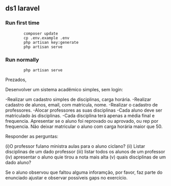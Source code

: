 ## ds1 laravel

### Run first time

            composer update 
            cp .env.example .env
            php artisan key:generate
            php artisan serve
### Run normally
            php artisan serve



Prezados, 

Desenvolver um sistema acadêmico simples, sem login:

-Realizar um cadastro simples de disciplinas, carga horária.
-Realizar cadastro de alunos, email, com matricula, nome.
-Realizar o cadastro de professores. 
-Alocar professores as suas disciplinas
-Cada aluno deve ser matriculado às disciplinas. 
-Cada disciplina terá apenas a média final e frequencia. Apresentar se o aluno foi reprovado ou aprovado, ou rep por frequencia. Não deixar matricular o aluno com carga horária maior que 50. 

Responder as perguntas: 

(i)O professor fulano ministra aulas para o aluno ciclano?
(ii) Listar disciplinas de um dado professor
(iii) listar todos os alunos de um professor
(iv) apresentar o aluno quie tirou a nota mais alta
(v) quais disciplinas de um dado aluno?

Se o aluno observou que faltou alguma inforamção, por favor, faz parte do enunciado ajustar e observar possíveis gaps no exercício. 